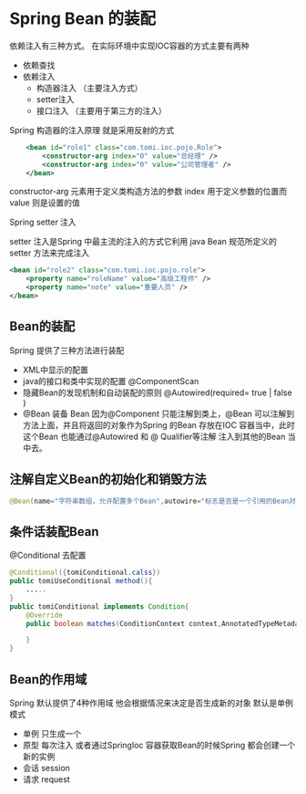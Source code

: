 # Spring Bean 的装配
 依赖注入有三种方式。
 在实际环境中实现IOC容器的方式主要有两种
 - 依赖查找
 - 依赖注入
   - 构造器注入 （主要注入方式）
   - setter注入
   - 接口注入 （主要用于第三方的注入）

Spring 构造器的注入原理 就是采用反射的方式
```xml
    <bean id="role1" class="com.tomi.ioc.pojo.Role">
        <constructor-arg index="0" value="总经理" />
        <constructor-arg index="0" value="公司管理者" />
    </bean>
```
constructor-arg 元素用于定义类构造方法的参数 index 用于定义参数的位置而value 则是设置的值

Spring setter 注入

setter 注入是Spring 中最主流的注入的方式它利用 java Bean 规范所定义的setter 方法来完成注入

```xml
<bean id="role2" class="com.tomi.ioc.pojo.role">
    <property name="roleName" value="高级工程师" />
    <property name="note" value="重要人员" />
</bean>
```
## Bean的装配
Spring 提供了三种方法进行装配 
- XML中显示的配置
- java的接口和类中实现的配置  @ComponentScan
- 隐藏Bean的发现机制和自动装配的原则 @Autowired(required= true | false )
-  @Bean 装备 Bean 因为@Component 只能注解到类上，@Bean 可以注解到方法上面，并且将返回的对象作为Spring 的Bean 存放在IOC 容器当中，此时这个Bean 也能通过@Autowired 和 @ Qualifier等注解 注入到其他的Bean 当中去。

## 注解自定义Bean的初始化和销毁方法
```java
@Bean(name="字符串数组，允许配置多个Bean",autowire="标志是否是一个引用的Bean对象，默认值是Autowire.NO", initMethod="自定义初始化方法",destroyMethod="自定义销毁方法")
```

## 条件话装配Bean
@Conditional 去配置
```java
@Conditional({tomiConditional.calss})
public tomiUseConditional method(){
    .....
}
public tomiConditional implements Condition{
    @Override
    public boolean matches(ConditionContext context,AnnotatedTypeMetadata metadata){

    }
}

```
## Bean的作用域
Spring 默认提供了4种作用域 他会根据情况来决定是否生成新的对象 默认是单例模式
- 单例 只生成一个
- 原型 每次注入 或者通过SpringIoc 容器获取Bean的时候Spring 都会创建一个新的实例
- 会话 session
- 请求 request